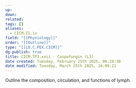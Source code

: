 ```yaml
---
up: 
down: 
related: 
tags: []
aliases:
  - CICM.I1.iv
field: "[[Physiology]]"
order: "[[Outline]]"
type: "[[LO.C.PEX.CICM]]"
dg-publish: true
title: CICM.TP3.xvii - Caspofungin (L3)
date created: Tuesday, February 25th 2025, 06:29:30
date modified: Tuesday, March 25th 2025, 16:09:21
---
```


Outline the composition, circulation, and functions of lymph.
